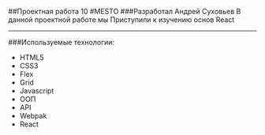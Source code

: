 ##Проектная работа 10
#MESTO
###Разработал Андрей Суховьев
В данной проектной работе мы Приступили к изучению основ React

___
###Используемые технологии:
* HTML5
* CSS3
* Flex
* Grid
* Javascript
* ООП
* API
* Webpak
* React
